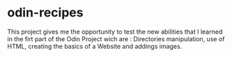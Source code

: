 # odin-recipes
This project gives me the opportunity to test the new abilities that I learned in the firt part of the Odin Project wich are : Directories manipulation, use of HTML, creating the basics of a Website and addings images.